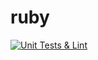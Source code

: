 # ruby

[![Unit Tests & Lint](https://github.com/Nichidanil/ruby/actions/workflows/main.yml/badge.svg?branch=main)](https://github.com/Nichidanil/ruby/actions/workflows/main.yml)
